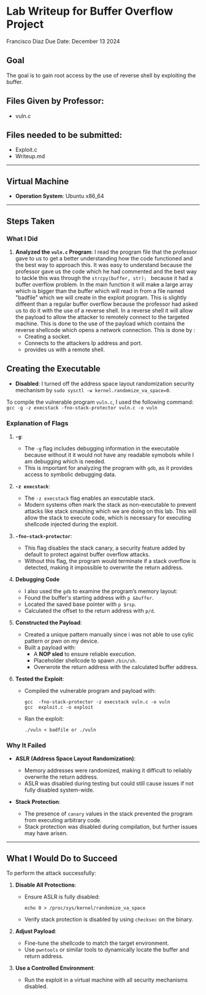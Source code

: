 # Lab Writeup for Buffer Overflow Project
Francisco Diaz
Due Date: December 13 2024

## Goal
The goal is to gain root access by the use of reverse shell by exploiting the buffer.

## Files Given by Professor:
- vuln.c

## Files needed to be submitted:
- Exploit.c
- Writeup.md

---

## Virtual Machine 
- **Operation System**: Ubuntu x86_64
---

## Steps Taken
### What I Did
1. **Analyzed the `vuln.c` Program**:
I read the program file that the professor gave to us to get a better understanding how the code functioned and the best way to approach this. It was easy to understand because the professor gave us the code which he had commented and the best way to tackle this was through the  `strcpy(buffer, str); ` because it had a buffer overflow problem. In the main function it will make a large array which is bigger than the buffer which will read in from a file named "badfile" which we will create in the exploit program. This is slightly diffeent than a regular buffer overflow because the professor had asked us to do it with the use of a reverse shell. In a reverse shell it will allow the payload to allow the attacker to remotely connect to the targeted machine. This is done to the use of the payload which contains the reverse shellcode which opens a network connection. This is done by :
   - Creating a socket.
   - Connects to the attackers Ip address and port.
   - provides us with a remote shell.

## Creating the Executable
- **Disabled**: I turned off the address space layout randomization security mechanism by `sudo sysctl -w kernel.randomize_va_space=0`.

To compile the vulnerable program `vuln.c`, I used the following command:
`gcc -g -z execstack -fno-stack-protector vuln.c -o vuln`


### Explanation of Flags
1. **`-g`**:
   - The `-g` flag includes debugging information in the executable because without it it would not have any readable symobols while I am debugging which is needed.
   - This is important for analyzing the program with `gdb`, as it provides access to symbolic debugging data.

2. **`-z execstack`**:
   - The `-z execstack` flag enables an executable stack.
   - Modern systems often mark the stack as non-executable to prevent attacks like stack smashing which we are doing on this lab. This will allow the stack to execute code, which is necessary for executing shellcode injected during the exploit.


3. **`-fno-stack-protector`**:
   - This flag disables the stack canary, a security feature added by default to protect against buffer overflow attacks.
   - Without this flag, the program would terminate if a stack overflow is detected, making it impossible to overwrite the return address.
2. **Debugging Code**
     - I also used the `gdb` to examine the program’s memory layout:
     - Found the buffer's starting address with `p &buffer`.
     - Located the saved base pointer with `p $rsp`. 
     - Calculated the offset to the return address with `p/d`.

2. **Constructed the Payload**:
   - Created a unique pattern manually since i was not able to use cylic pattern or pwn on my device.
   - Built a payload with:
     - A **NOP sled** to ensure reliable execution.
     - Placeholder shellcode to spawn `/bin/sh`.
     - Overwrote the return address with the calculated buffer address.

3. **Tested the Exploit**:
   - Compiled the vulnerable program and payload with:
     ```
     gcc  -fno-stack-protector -z execstack vuln.c -o vuln
     gcc  exploit.c -o exploit
     ```
   - Ran the exploit:
     ```
     ./vuln < badfile or ./vuln
     ```

### Why It Failed
- **ASLR (Address Space Layout Randomization)**:
  - Memory addresses were randomized, making it difficult to reliably overwrite the return address.
  - ASLR was disabled during testing but could still cause issues if not fully disabled system-wide.

- **Stack Protection**:
  - The presence of `canary` values in the stack prevented the program from executing arbitrary code.
  - Stack protection was disabled during compilation, but further issues may have arisen.

---

## What I Would Do to Succeed
To perform the attack successfully:
1. **Disable All Protections**:
   - Ensure ASLR is fully disabled:
     ```
     echo 0 > /proc/sys/kernel/randomize_va_space
     ```
   - Verify stack protection is disabled by using `checksec` on the binary.

2. **Adjust Payload**:
   - Fine-tune the shellcode to match the target environment.
   - Use `pwntools` or similar tools to dynamically locate the buffer and return address.

3. **Use a Controlled Environment**:
   - Run the exploit in a virtual machine with all security mechanisms disabled.





